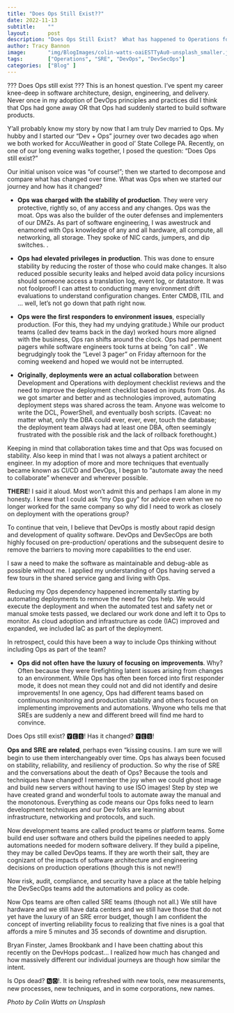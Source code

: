 ```yaml
---
title: "Does Ops Still Exist??"
date: 2022-11-13
subtitle:    ""
layout:      post 
description: "Does Ops Still Exist?  What has happened to Operations folks?  The rise of the term SRE (site reliability engineer) seems to indicate Ops has somehow gone away.  DevOps did not diminish the need for Operations and neither will SRE."
author: Tracy Bannon
image:       "img/BlogImages/colin-watts-oaiESTTyAu0-unsplash_smaller.jpg"
tags:        ["Operations", "SRE", "DevOps", "DevSecOps"]
categories:  ["Blog" ]
---
```

??? Does Ops still exist ???  This is an honest question.  I’ve spent my career knee-deep in software architecture, design, engineering, and delivery. Never once in my adoption of DevOps principles and practices did I think that Ops had gone away OR that Ops had suddenly started to build software products.    
 
Y’all probably know my story by now that I am truly Dev married to Ops.  My hubby and I started our “Dev + Ops” journey over two decades ago when we both worked for AccuWeather in good ol’ State College PA.   Recently, on one of our long evening walks together, I posed the question:  “Does Ops still exist?”   
 
Our initial unison voice was “of course!”; then we started to decompose and compare what has changed over time.   What was Ops when we started our journey and how has it changed?
 
+ 𝐎𝐩𝐬 𝐰𝐚𝐬 𝐜𝐡𝐚𝐫𝐠𝐞𝐝 𝐰𝐢𝐭𝐡 𝐭𝐡𝐞 𝐬𝐭𝐚𝐛𝐢𝐥𝐢𝐭𝐲 𝐨𝐟 𝐩𝐫𝐨𝐝𝐮𝐜𝐭𝐢𝐨𝐧.   They were very protective, rightly so, of any access and any changes. Ops was the moat.   Ops was also the builder of the outer defenses and implementers of our DMZs.  As part of software engineering, I was awestruck and enamored with Ops knowledge of any and all hardware, all compute, all networking, all storage.  They spoke of  NIC cards, jumpers, and dip switches. . 
 
+ 𝐎𝐩𝐬 𝐡𝐚𝐝 𝐞𝐥𝐞𝐯𝐚𝐭𝐞𝐝 𝐩𝐫𝐢𝐯𝐢𝐥𝐞𝐠𝐞𝐬 𝐢𝐧 𝐩𝐫𝐨𝐝𝐮𝐜𝐭𝐢𝐨𝐧.  This was done to ensure stability by reducing the roster  of those who could make changes.  It also reduced possible security leaks and helped avoid data policy incursions should someone access a translation log, event log, or datastore. It was not foolproof!  I can attest to conducting many environment drift evaluations to understand configuration changes.  Enter CMDB, ITIL and … well, let’s not go down that path right now. 
 
+ 𝐎𝐩𝐬 𝐰𝐞𝐫𝐞 𝐭𝐡𝐞 𝐟𝐢𝐫𝐬𝐭 𝐫𝐞𝐬𝐩𝐨𝐧𝐝𝐞𝐫𝐬 𝐭𝐨 𝐞𝐧𝐯𝐢𝐫𝐨𝐧𝐦𝐞𝐧𝐭 𝐢𝐬𝐬𝐮𝐞𝐬, especially production.  (For  this, they had my undying gratitude.) While our product teams (called dev teams back in the day) worked hours more aligned with the business, Ops ran shifts around the clock. Ops had permanent pagers while software engineers took turns at being “on call” .  We begrudgingly took the “Level 3 pager” on Friday afternoon for the coming weekend and hoped we would not be interrupted.   
 
+ 𝐎𝐫𝐢𝐠𝐢𝐧𝐚𝐥𝐥𝐲, 𝐝𝐞𝐩𝐥𝐨𝐲𝐦𝐞𝐧𝐭𝐬 𝐰𝐞𝐫𝐞 𝐚𝐧 𝐚𝐜𝐭𝐮𝐚𝐥 𝐜𝐨𝐥𝐥𝐚𝐛𝐨𝐫𝐚𝐭𝐢𝐨𝐧 between Development and Operations with deployment checklist reviews and the need to improve the deployment checklist based on inputs from Ops.  As we got smarter and better and as technologies improved, automating deployment steps was shared across the team.  Anyone was welcome to write the DCL, PowerShell, and eventually bosh scripts.  (Caveat: no matter what, only the DBA could ever, ever, ever, touch the database; the deployment team always had at least one DBA, often seemingly frustrated with the possible risk and the lack of rollback forethought.)
 
Keeping in mind that collaboration takes time and that Ops was focused on stability.  Also keep in mind that I was not always a patient architect or engineer. In my adoption of more and more techniques that eventually became known as CI/CD and DevOps, I began to “automate away the need to collaborate”  whenever and wherever possible. 
 
𝐓𝐇𝐄𝐑𝐄!  I said it aloud.  Most won’t admit this and perhaps I am alone in my honesty.  I knew that I could ask “my Ops guy” for advice even when we no longer worked for the same company so why did I need to work as closely on deployment with the operations group? 
 
To continue that vein, I believe that DevOps is mostly about rapid design and development of quality software.   DevOps and DevSecOps are both highly focused on pre-production/ operations and the subsequent desire to remove the barriers to moving more capabilities to the end user.   
 
I saw a need to make the software as maintainable and debug-able as possible without me. I applied my understanding of Ops having served a few tours in the shared service gang and living with Ops. 
 
Reducing my Ops dependency happened incrementally starting by automating deployments to remove the need for Ops help.  We would execute the deployment and when the automated test and safety net or manual smoke tests passed, we declared our work done and left it to Ops to monitor.  As cloud adoption and infrastructure as code (IAC) improved and expanded,  we included IaC as part of the deployment.  
 
In retrospect, could this have been a way to include Ops thinking without including Ops as part of the team?
 
+ 𝐎𝐩𝐬 𝐝𝐢𝐝 𝐧𝐨𝐭 𝐨𝐟𝐭𝐞𝐧 𝐡𝐚𝐯𝐞 𝐭𝐡𝐞 𝐥𝐮𝐱𝐮𝐫𝐲 𝐨𝐟 𝐟𝐨𝐜𝐮𝐬𝐢𝐧𝐠 𝐨𝐧 𝐢𝐦𝐩𝐫𝐨𝐯𝐞𝐦𝐞𝐧𝐭𝐬.  Why?  Often because they were firefighting latent issues arising from changes to an environment.  While Ops has often been forced into first responder mode, it does not mean they could not and did not identify and desire improvements!  In one agency, Ops had different teams based on continuous monitoring and production stability and others focused on implementing improvements and automations. Wnyone who tells me that SREs are suddenly a new and different breed will find me hard to convince. 
 
Does Ops still exist?  🆈🅴🆂!  Has it changed? 🆈🅴🆂!
 
𝐎𝐩𝐬 𝐚𝐧𝐝 𝐒𝐑𝐄 𝐚𝐫𝐞 𝐫𝐞𝐥𝐚𝐭𝐞𝐝, perhaps even “kissing cousins. I am sure we will begin to use them interchangeably over time.   Ops has always been focused on stability,  reliability, and resiliency of production. So why the rise of SRE and the conversations about the death of Ops?  Because the tools and techniques have changed!   I remember the joy when we could ghost image and build new servers without having to use ISO images!  Step by step we have created grand and wonderful tools to automate away the manual and the monotonous. Everything as code means our Ops folks need to learn development techniques and our Dev folks are learning about infrastructure, networking and protocols, and such.  
 
Now development teams are called product teams or platform teams.  Some build end user software and others build the pipelines needed to apply automations needed for modern software delivery. If they build a pipeline, they may be called DevOps teams.   If they are worth their salt, they are cognizant of the impacts of software architecture and engineering decisions on production operations (though this is not new!!)
 
Now risk, audit, compliance, and security have a place at the table helping the DevSecOps teams add the automations and policy as code.  
 
Now Ops teams are often called SRE teams (though not all.)  We still have hardware and we still have data centers and we still have those that do not yet have the luxury of an SRE error budget, though I am confident the concept of inverting reliability focus to realizing that five nines is a goal that affords a mire 5 minutes and 35 seconds of downtime and disruption. 
 
Bryan Finster, James Brookbank and I have been chatting about this recently on the DevHops podcast... I realized how much has changed and how massively different our individual  journeys are though how similar the intent. 
 
Is Ops dead?  🅽🅾!.  It is being refreshed with new tools, new measurements, new processes, new techniques, and in some corporations, new names. 
 

*Photo by Colin Watts on Unsplash* 